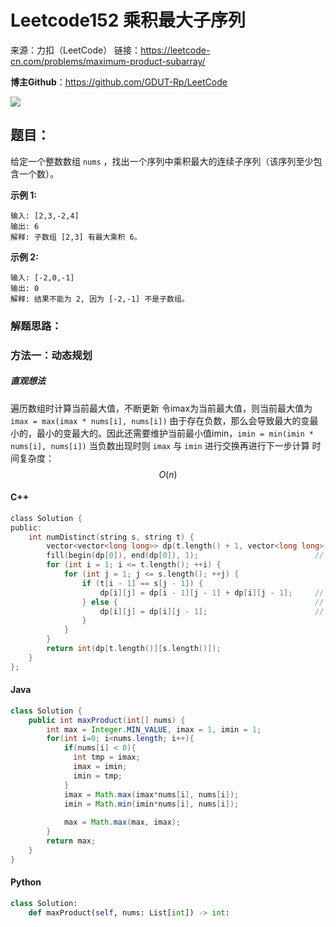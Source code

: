 # Leetcode152 乘积最大子序列

来源：力扣（LeetCode）
链接：https://leetcode-cn.com/problems/maximum-product-subarray/



**博主Github**：<https://github.com/GDUT-Rp/LeetCode>

![](https://img-blog.csdnimg.cn/20190716111029424.png?x-oss-process=image/watermark,type_ZmFuZ3poZW5naGVpdGk,shadow_10,text_aHR0cHM6Ly9ibG9nLmNzZG4ubmV0L3dlaXhpbl80MTczODAzMA==,size_16,color_FFFFFF,t_70)

## 题目：

给定一个整数数组 `nums` ，找出一个序列中乘积最大的连续子序列（该序列至少包含一个数）。



**示例 1:**

```
输入: [2,3,-2,4]
输出: 6
解释: 子数组 [2,3] 有最大乘积 6。
```



**示例 2:**

```
输入: [-2,0,-1]
输出: 0
解释: 结果不能为 2, 因为 [-2,-1] 不是子数组。
```



### 解题思路：

### 方法一：动态规划

##### 直观想法

遍历数组时计算当前最大值，不断更新
令imax为当前最大值，则当前最大值为 `imax = max(imax * nums[i], nums[i])`
由于存在负数，那么会导致最大的变最小的，最小的变最大的。因此还需要维护当前最小值imin，`imin = min(imin * nums[i], nums[i])`
当负数出现时则 `imax` 与 `imin` 进行交换再进行下一步计算
时间复杂度：$$O(n)$$

#### C++

```c
class Solution {
public:
    int numDistinct(string s, string t) {
        vector<vector<long long>> dp(t.length() + 1, vector<long long>(s.length() + 1, 0));
        fill(begin(dp[0]), end(dp[0]), 1);                          //  Init
        for (int i = 1; i <= t.length(); ++i) {
            for (int j = 1; j <= s.length(); ++j) {
                if (t[i - 1] == s[j - 1]) {
                    dp[i][j] = dp[i - 1][j - 1] + dp[i][j - 1];     //  dp[i - 1][j - 1]  match s[j],t[i]
                } else {                                            //  dp[i][j - 1] skip s[j]
                    dp[i][j] = dp[i][j - 1];                        //  skip s[j]
                }
            }
        }
        return int(dp[t.length()][s.length()]);
    }
};
```



#### Java

```java
class Solution {
    public int maxProduct(int[] nums) {
        int max = Integer.MIN_VALUE, imax = 1, imin = 1;
        for(int i=0; i<nums.length; i++){
            if(nums[i] < 0){ 
              int tmp = imax;
              imax = imin;
              imin = tmp;
            }
            imax = Math.max(imax*nums[i], nums[i]);
            imin = Math.min(imin*nums[i], nums[i]);
            
            max = Math.max(max, imax);
        }
        return max;
    }
}
```



#### Python

```python
class Solution:
    def maxProduct(self, nums: List[int]) -> int:
        
```

